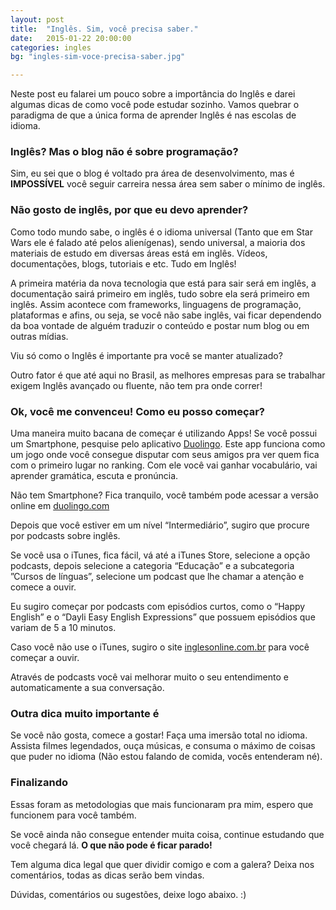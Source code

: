 ```yaml
---
layout: post
title:  "Inglês. Sim, você precisa saber."
date:   2015-01-22 20:00:00
categories: ingles
bg: "ingles-sim-voce-precisa-saber.jpg"

---
```


Neste post eu falarei um pouco sobre a importância do Inglês e darei algumas dicas de como você pode estudar sozinho. Vamos quebrar o paradigma de que a única forma de aprender Inglês é nas escolas de idioma.

### Inglês? Mas o blog não é sobre programação?
Sim, eu sei que o blog é voltado pra área de desenvolvimento, mas é **IMPOSSÍVEL** você seguir carreira nessa área sem saber o mínimo de inglês.

### Não gosto de inglês, por que eu devo aprender?
Como todo mundo sabe, o inglês é o idioma universal (Tanto que em Star Wars ele é falado até pelos alienígenas), sendo universal, a maioria dos materiais de estudo em diversas áreas está em inglês. Vídeos, documentações, blogs, tutoriais e etc. Tudo em Inglês!

A primeira matéria da nova tecnologia que está para sair será em inglês, a documentação sairá primeiro em inglês, tudo sobre ela será primeiro em inglês. Assim acontece com frameworks, linguagens de programação, plataformas e afins, ou seja, se você não sabe inglês, vai ficar dependendo da boa vontade de alguém traduzir o conteúdo e postar num blog ou em outras mídias.

Viu só como o Inglês é importante pra você se manter atualizado?

Outro fator é que até aqui no Brasil, as melhores empresas para se trabalhar exigem Inglês avançado ou fluente, não tem pra onde correr!

### Ok, você me convenceu! Como eu posso começar?
Uma maneira muito bacana de começar é utilizando Apps! Se você possui um Smartphone, pesquise pelo aplicativo [Duolingo](https://www.duolingo.com/mobile). Este app funciona como um jogo onde você consegue disputar com seus amigos pra ver quem fica com o primeiro lugar no ranking. Com ele você vai ganhar vocabulário, vai aprender gramática, escuta e pronúncia.

Não tem Smartphone? Fica tranquilo, você também pode acessar a versão online em [duolingo.com](https://www.duolingo.com)

Depois que você estiver em um nível “Intermediário”, sugiro que procure por podcasts sobre inglês.

Se você usa o iTunes, fica fácil, vá até a iTunes Store, selecione a opção podcasts, depois selecione a categoria “Educação” e a subcategoria  ”Cursos de línguas”, selecione um podcast que lhe chamar a atenção e comece a ouvir.

Eu sugiro começar por podcasts com episódios curtos, como o “Happy English” e o “Dayli Easy English Expressions” que possuem episódios que variam de 5 a 10 minutos.

Caso você não use o iTunes, sugiro o site [inglesonline.com.br](http://www.inglesonline.com.br/category/podcast-inglesonline/) para você começar a ouvir.

Através de podcasts você vai melhorar muito o seu entendimento e automaticamente a sua conversação.

### Outra dica muito importante é
Se você não gosta, comece a gostar! Faça uma imersão total no idioma. Assista filmes legendados, ouça músicas, e consuma o máximo de coisas que puder no idioma (Não estou falando de comida, vocês entenderam né).

### Finalizando
Essas foram as metodologias que mais funcionaram pra mim, espero que funcionem para você  também.

Se você ainda não consegue entender muita coisa, continue estudando que você chegará lá. **O que não pode é ficar parado!**

Tem alguma dica legal que quer dividir comigo e com a galera? Deixa nos comentários, todas as dicas serão bem vindas.

Dúvidas, comentários ou sugestões, deixe logo abaixo. :)



